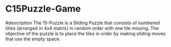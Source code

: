 # C15Puzzle-Game

#description
The 15-Puzzle is a Sliding Puzzle that consists of numbered titles (arranged in 4x4 matrix) in random order with one tile missing. The objective of the puzzle is to place the tiles in order by making sliding moves that use the empty space.


